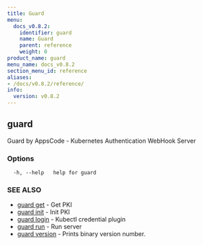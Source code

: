 ```yaml
---
title: Guard
menu:
  docs_v0.8.2:
    identifier: guard
    name: Guard
    parent: reference
    weight: 0
product_name: guard
menu_name: docs_v0.8.2
section_menu_id: reference
aliases:
- /docs/v0.8.2/reference/
info:
  version: v0.8.2
---
```


## guard

Guard by AppsCode - Kubernetes Authentication WebHook Server

### Options

```
  -h, --help   help for guard
```

### SEE ALSO

* [guard get](/docs/v0.8.2/reference/guard_get)	 - Get PKI
* [guard init](/docs/v0.8.2/reference/guard_init)	 - Init PKI
* [guard login](/docs/v0.8.2/reference/guard_login)	 - Kubectl credential plugin
* [guard run](/docs/v0.8.2/reference/guard_run)	 - Run server
* [guard version](/docs/v0.8.2/reference/guard_version)	 - Prints binary version number.

